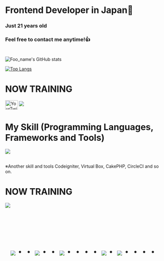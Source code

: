 # Frontend Developer in Japan👋
### Just 21 years old 
### Feel free to contact me anytime!👍
#
![Foo_name's GitHub stats](https://github-readme-stats.vercel.app/api?username=Shoki151515&show_icons=true&theme=vue-dark)


[![Top Langs](https://github-readme-stats.vercel.app/api/top-langs/?username=Shoki151515&layout=compact&theme=vue-dark)](https://github.com/anuraghazra/github-readme-stats)




# NOW TRAINING

<p align="left">
  <a href="https://twitter.com/YourTwitterUsername" target="blank"><img align="center" src="https://raw.githubusercontent.com/rahuldkjain/github-profile-readme-generator/master/src/images/icons/Social/twitter.svg" alt="YourTwitterUsername" height="30" width="40" /></a>
  <a href="mailto:shoki15151003@gmail.com"><img src="https://img.shields.io/badge/Gmail-d14836?style=flat-square&logo=Gmail&logoColor=white&link=mailto:shoki15151003@gmail.com"/></a>
</p>




# My Skill (Programming Languages, Frameworks and Tools)

<img src="https://skillicons.dev/icons?i=html,css,js,typescript,firebase,react,vue,next,sqlite,mysql,github,vscode,docker,laravel,cakephp,discord,php,gutlab,jquery,aws,vite" /> <br /><br />

  ※Another skill and tools
  Codeigniter, Virtual Box, CakePHP, CircleCI and so on.
  
# NOW TRAINING

<img src="https://skillicons.dev/icons?i=react,next,typescript,mysql,laravel,docker,vscode,github" /> <br /><br />


<!-- --------------------------------- :) ---------------------------------- -->

<br><br><br>

<div align="center">
    <h1>
        <img src="https://user-images.githubusercontent.com/44926913/175852850-3fb6c715-1856-41ff-8c1f-94ce3b03b458.gif">・・
        <img src="https://user-images.githubusercontent.com/44926913/175853109-f8850656-6704-4a8a-bee6-9aca154d929b.gif">・・
        <img src="https://user-images.githubusercontent.com/44926913/175853154-5449d974-975e-44a6-ab84-a86031265e40.gif">・・・・
        <img src="https://user-images.githubusercontent.com/44926913/175853109-f8850656-6704-4a8a-bee6-9aca154d929b.gif">・
        <img src="https://user-images.githubusercontent.com/44926913/175853154-5449d974-975e-44a6-ab84-a86031265e40.gif">・・・・
    </h1>
  </div>
<br><br><br>
